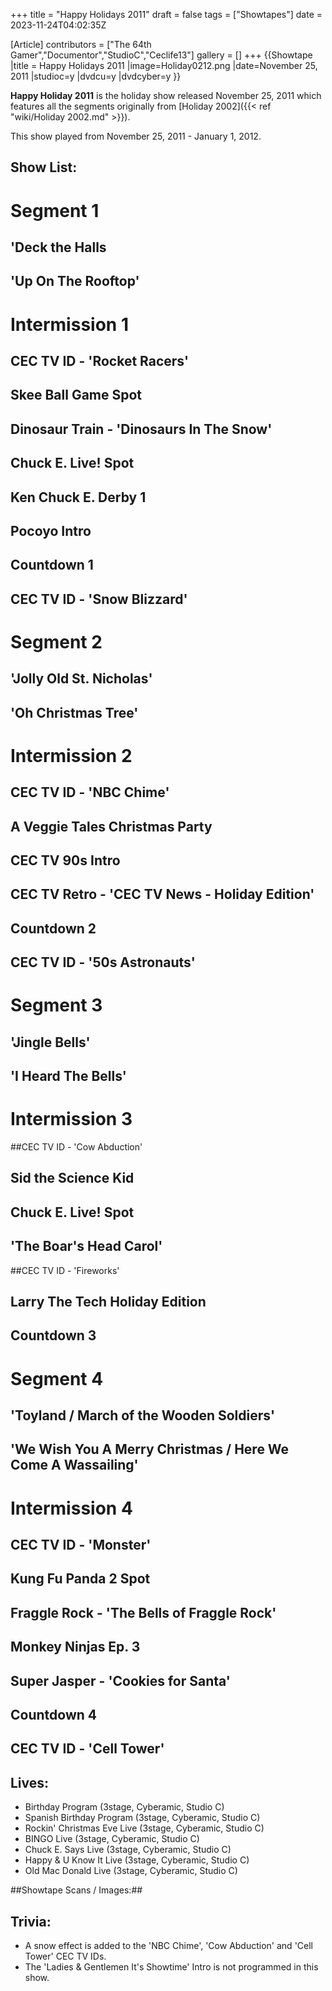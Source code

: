 +++
title = "Happy Holidays 2011"
draft = false
tags = ["Showtapes"]
date = 2023-11-24T04:02:35Z

[Article]
contributors = ["The 64th Gamer","Documentor","StudioC","Ceclife13"]
gallery = []
+++
{{Showtape
|title = Happy Holidays 2011
|image=Holiday0212.png
|date=November 25, 2011
|studioc=y
|dvdcu=y
|dvdcyber=y
}}

**Happy Holiday 2011** is the holiday show released November 25, 2011 which features all the segments originally from [Holiday 2002]({{< ref "wiki/Holiday 2002.md" >}}). 

This show played from November 25, 2011 - January 1, 2012.

## Show List: ##

# **Segment 1**
## 'Deck the Halls
## 'Up On The Rooftop'
# **Intermission 1**
## CEC TV ID - 'Rocket Racers'
## Skee Ball Game Spot
## Dinosaur Train - 'Dinosaurs In The Snow'
## Chuck E. Live! Spot
## Ken Chuck E. Derby 1
## Pocoyo Intro
## Countdown 1
## CEC TV ID - 'Snow Blizzard'
# **Segment 2**
## 'Jolly Old St. Nicholas'
## 'Oh Christmas Tree'
# **Intermission 2**
## CEC TV ID - 'NBC Chime'
## A Veggie Tales Christmas Party
## CEC TV 90s Intro
## CEC TV Retro - 'CEC TV News - Holiday Edition'
## Countdown 2
## CEC TV ID - '50s Astronauts'
# **Segment 3**
## 'Jingle Bells'
## 'I Heard The Bells'
# **Intermission 3**
##CEC TV ID - 'Cow Abduction'
## Sid the Science Kid
## Chuck E. Live! Spot
## 'The Boar's Head Carol'
##CEC TV ID - 'Fireworks'
## Larry The Tech Holiday Edition
## Countdown 3
# **Segment 4**
## 'Toyland / March of the Wooden Soldiers'
## 'We Wish You A Merry Christmas / Here We Come A Wassailing'
# **Intermission 4**
## CEC TV ID - 'Monster'
## Kung Fu Panda 2 Spot
## Fraggle Rock - 'The Bells of Fraggle Rock'
## Monkey Ninjas Ep. 3
## Super Jasper - 'Cookies for Santa'
## Countdown 4
## CEC TV ID - 'Cell Tower'

## Lives: ##

* Birthday Program (3stage, Cyberamic, Studio C)
* Spanish Birthday Program (3stage, Cyberamic, Studio C)
* Rockin' Christmas Eve Live (3stage, Cyberamic, Studio C)
* BINGO Live (3stage, Cyberamic, Studio C)
* Chuck E. Says Live (3stage, Cyberamic, Studio C)
* Happy & U Know It Live (3stage, Cyberamic, Studio C)
* Old Mac Donald Live (3stage, Cyberamic, Studio C)

##Showtape Scans / Images:##


## Trivia: ##
* A snow effect is added to the 'NBC Chime', 'Cow Abduction' and 'Cell Tower' CEC TV IDs.
* The 'Ladies & Gentlemen It's Showtime' Intro is not programmed in this show.